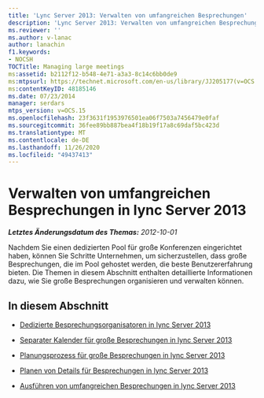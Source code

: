```yaml
---
title: 'Lync Server 2013: Verwalten von umfangreichen Besprechungen'
description: 'Lync Server 2013: Verwalten von umfangreichen Besprechungen'
ms.reviewer: ''
ms.author: v-lanac
author: lanachin
f1.keywords:
- NOCSH
TOCTitle: Managing large meetings
ms:assetid: b2112f12-b548-4e71-a3a3-8c14c6bb0de9
ms:mtpsurl: https://technet.microsoft.com/en-us/library/JJ205177(v=OCS.15)
ms:contentKeyID: 48185146
ms.date: 07/23/2014
manager: serdars
mtps_version: v=OCS.15
ms.openlocfilehash: 23f3631f1953976501ea06f7503a7456479e0faf
ms.sourcegitcommit: 36fee89bb887bea4f18b19f17a8c69daf5bc423d
ms.translationtype: MT
ms.contentlocale: de-DE
ms.lasthandoff: 11/26/2020
ms.locfileid: "49437413"
---
```

# <a name="managing-large-meetings-in-lync-server-2013"></a>Verwalten von umfangreichen Besprechungen in lync Server 2013

<div data-xmlns="http://www.w3.org/1999/xhtml">

<div class="topic" data-xmlns="http://www.w3.org/1999/xhtml" data-msxsl="urn:schemas-microsoft-com:xslt" data-cs="https://msdn.microsoft.com/">

<div data-asp="https://msdn2.microsoft.com/asp">



</div>

<div id="mainSection">

<div id="mainBody">

<span> </span>

_**Letztes Änderungsdatum des Themas:** 2012-10-01_

Nachdem Sie einen dedizierten Pool für große Konferenzen eingerichtet haben, können Sie Schritte Unternehmen, um sicherzustellen, dass große Besprechungen, die im Pool gehostet werden, die beste Benutzererfahrung bieten. Die Themen in diesem Abschnitt enthalten detaillierte Informationen dazu, wie Sie große Besprechungen organisieren und verwalten können.

<div>

## <a name="in-this-section"></a>In diesem Abschnitt

  - [Dedizierte Besprechungsorganisatoren in lync Server 2013](lync-server-2013-dedicated-meeting-organizers.md)

  - [Separater Kalender für große Besprechungen in lync Server 2013](lync-server-2013-separate-large-meeting-calendar.md)

  - [Planungsprozess für große Besprechungen in lync Server 2013](lync-server-2013-large-meeting-scheduling-process.md)

  - [Planen von Details für Besprechungen in lync Server 2013](lync-server-2013-scheduling-details-for-meetings.md)

  - [Ausführen von umfangreichen Besprechungen in lync Server 2013](lync-server-2013-running-large-meetings.md)

</div>

</div>

<span> </span>

</div>

</div>

</div>

